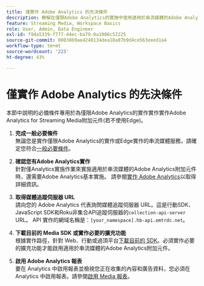 ```yaml
---
title: 僅實作 Adob​​e Analytics 的先決條件
description: 瞭解在僅限Adobe Analytics的實施中使用適用於串流媒體的Adobe Analytics附加元件的先決條件
feature: Streaming Media, Workspace Basics
role: User, Admin, Data Engineer
exl-id: f94a5339-f777-44ec-ba79-0a1986c52225
source-git-commit: 0083869ae4248134dea18a87b9d4ce563eeed1a4
workflow-type: tm+mt
source-wordcount: '223'
ht-degree: 43%

---
```


# 僅實作 Adob&#x200B;&#x200B;e Analytics 的先決條件

本節中說明的必備條件專用於為僅限Adobe Analytics的實作實作實作Adobe Analytics for Streaming Media附加元件(若不使用Edge)。

1. **完成一般必要條件**<br>
無論您是實作僅限Adobe Analytics的實作或Edge實作的串流媒體服務，請確定您符合[一般必要條件](/help/getting-started/prereqs.md)。

1. **確認您有Adobe Analytics實作**<br>
針對僅Analytics實施作業來實施適用於串流媒體的Adobe Analytics附加元件時，還需要Adobe Analytics基本實施。 請參閱[實作 Adobe Analytics](https://experienceleague.adobe.com/docs/analytics/implementation/home.html)以取得詳細資訊。

1. **取得媒體追蹤伺服器 URL**<br>
請向您的 Adobe Analytics 代表詢問媒體追蹤伺服器 URL。這是行動SDK、JavaScript SDK和Roku非集合API追蹤伺服器的`collection-api-server` URL。 API 實作的網域名稱是：`[your_namespace].hb-api.omtrdc.net`。

1. **下載目前的 Media SDK 或實作必要的擴充功能**<br>
根據實作路徑，針對 Web、行動或過頂平台[下載目前的 SDK](/help/getting-started/download-sdks.md)。必須實作必要的擴充功能才能啟用適用於串流媒體的Adobe Analytics附加元件。

1. **啟用 Adobe Analytics 報表**<br>
要在 Analytics 中啟用報表並檢視您正在收集的內容和廣告資料，您必須在 Analytics 中啟用報表。請參閱[啟用 Media 報表](/help/reporting/media-reports-enable.md)。
